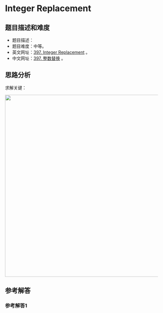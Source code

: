 # Integer Replacement

## 题目描述和难度
+ 题目描述：
+ 题目难度：中等。
+ 英文网址：[397. Integer Replacement](https://leetcode.com/problems/integer-replacement/description/)  。
+ 中文网址：[397. 整数替换](https://leetcode-cn.com/problems/integer-replacement/description/)  。
## 思路分析
求解关键：

<img src="https://liweiwei1419.github.io/images/leetcode-solution/" width="600">

## 参考解答
### 参考解答1

```java

```